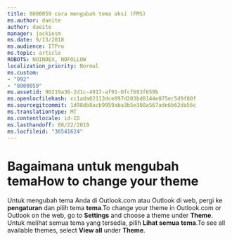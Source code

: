 ```yaml
---
title: 8000059 cara mengubah tema aksi (FMS)
ms.author: daeite
author: daeite
manager: jackiesm
ms.date: 9/13/2018
ms.audience: ITPro
ms.topic: article
ROBOTS: NOINDEX, NOFOLLOW
localization_priority: Normal
ms.custom:
- "992"
- "8000059"
ms.assetid: 90219a36-2d1c-4917-af91-0fcf693f659b
ms.openlocfilehash: cc1ada02113dce097d203bd8144e075ec5d9f80f
ms.sourcegitcommit: 1d98db8acb9959aba3b5e308a567ade6b62da56c
ms.translationtype: MT
ms.contentlocale: id-ID
ms.lasthandoff: 08/22/2019
ms.locfileid: "36541624"
---
```

# <a name="how-to-change-your-theme"></a><span data-ttu-id="340d3-102">Bagaimana untuk mengubah tema</span><span class="sxs-lookup"><span data-stu-id="340d3-102">How to change your theme</span></span>

<span data-ttu-id="340d3-103">Untuk mengubah tema Anda di Outlook.com atau Outlook di web, pergi ke **pengaturan** dan pilih tema **tema**.</span><span class="sxs-lookup"><span data-stu-id="340d3-103">To change your theme in Outlook.com or Outlook on the web, go to **Settings** and choose a theme under **Theme**.</span></span> <span data-ttu-id="340d3-104">Untuk melihat semua tema yang tersedia, pilih **Lihat semua** **tema**.</span><span class="sxs-lookup"><span data-stu-id="340d3-104">To see all available themes, select **View all** under **Theme**.</span></span>
  